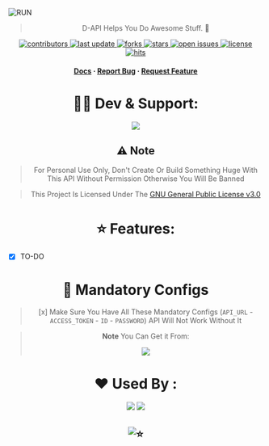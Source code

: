 ![RUN](https://graph.org/file/11b254f8c9f750d04a073.jpg)

<div align="center">

> D-API Helps You Do Awesome Stuff. 🚀

<!-- Badges -->
<p>
  <a href="https://github.com/AmineSoukara/DAMIEN-API/graphs/contributors">
    <img src="https://img.shields.io/github/contributors/aminesoukara/DAMIEN-API" alt="contributors" />
  </a>
  <a href="">
    <img src="https://img.shields.io/github/last-commit/aminesoukara/DAMIEN-API" alt="last update" />
  </a>
  <a href="https://github.com/AmineSoukara/DAMIEN-API/network/members">
    <img src="https://img.shields.io/github/forks/aminesoukara/DAMIEN-API" alt="forks" />
  </a>
  <a href="https://github.com/AmineSoukara/DAMIEN-API/stargazers">
    <img src="https://img.shields.io/github/stars/aminesoukara/DAMIEN-API" alt="stars" />
  </a>
  <a href="https://github.com/AmineSoukara/DAMIEN-API/issues/">
    <img src="https://img.shields.io/github/issues/aminesoukara/DAMIEN-API" alt="open issues" />
  </a>
  <a href="https://github.com/AmineSoukara/DAMIEN-API/blob/main/LICENSE">
    <img src="https://img.shields.io/github/license/aminesoukara/DAMIEN-API.svg" alt="license" />
  </a>
  <a href="https://github.com/AmineSoukara/DAMIEN-API">
    <img src="https://hits.seeyoufarm.com/api/count/incr/badge.svg?url=https%3A%2F%2Fgithub.com%2FAmineSoukara%2FDAMIEN-API&count_bg=%23FF0000&title_bg=%23555555&icon=tinder.svg&icon_color=%23FF0000&title=Hits&edge_flat=false" alt="hits" />
  </a>
</p>

<h4>
    <a href="https://d-api-8ebc31edc170.herokuapp.com/docs">Docs</a>
  <span> · </span>
    <a href="https://github.com/AmineSoukara/DAMIEN-API/issues/">Report Bug</a>
  <span> · </span>
    <a href="https://github.com/AmineSoukara/DAMIEN-API/issues/">Request Feature</a>
  </h4>
</div>

##

<div align="center">

# 👨‍💻 Dev & Support:
<a href="https://bio.link/aminesoukara"><img src="https://img.shields.io/badge/@AmineSoukara-000000?style=flat&logo=messenger&logoColor=white?logoWidth=100"></a>


##

## ⚠️ **Note**
>  For Personal Use Only, Don't Create Or Build Something Huge With This API Without Permission Otherwise You Will Be Banned

> This Project Is Licensed Under The [GNU General Public License v3.0](https://github.com/AmineSoukara/Damien-Api/blob/main/LICENSE)

##

# ⭐️ Features:
<div align="left">

* [x] TO-DO

<div align="center">

##

# 🎰 Mandatory Configs 

> [x] Make Sure You Have All These Mandatory Configs (```API_URL``` - ```ACCESS_TOKEN``` - ```ID``` - ```PASSWORD```) API Will Not Work Without It

> **Note**
> You Can Get it From:  <div> <a href="https://t.me/DamienRobot"><img src="https://img.shields.io/badge/@DamienRobot-FFFF00?style=flat&logo=telegram&logoColor=white?logoWidth=100"></a>

##
  
# ❤️ Used By :

<a href="https://t.me/N1TVsBot"><img src="https://img.shields.io/badge/@N1TVsBot-FF0000?style=flat&logo=telegram&logoColor=black"></a> <a href="https://t.me/DezAltyBot"><img src="https://img.shields.io/badge/@DezAltyBot-7F00FF?style=flat&logo=telegram&logoColor=black"></a>

##

## ![⭐️](https://telegra.ph/file/b132a131aabe2106bd335.gif)

